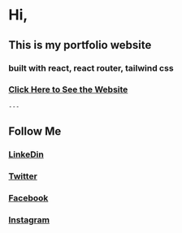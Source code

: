 # Hi, 

## This is my portfolio website

### built with react, react router, tailwind css

### [Click Here to See the Website](https://sami-ul-haq.netlify.app/)
``` --- ```
## Follow Me 
### [LinkeDin](https://www.linkedin.com/in/sami-ul-haq/)
### [Twitter](https://twitter.com/samiulhaqdev)
### [Facebook](https://www.facebook.com/sami.ul.haq.2017)
### [Instagram](https://www.instagram.com/_samiulhaq/)
